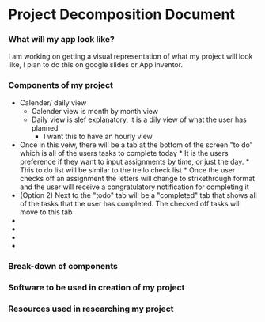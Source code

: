 # Project Decomposition Document 

### What will my app look like?
I am working on getting a visual representation of what my project will look like, I plan to do this on google slides or App inventor.



### Components of my project
  * Calender/ daily view
     * Calender view is month by month view 
     * Daily view is slef explanatory, it is a dily view of what the user has planned
         * I want this to have an hourly view
  * Once in this veiw, there will be a tab at the bottom of the screen "to do" which is all of the users tasks to complete today 
         * It is the users preference if they want to input assignments by time, or just the day. 
         * This to do list will be similar to the trello check list
         * Once the user checks off an assignment the letters will change to strikethrough format and the user will receive a congratulatory notification for completing it 
  * (Option 2) Next to the "todo" tab will be a "completed" tab that shows all of the tasks that the user has completed. The checked off tasks will move to this tab
  *
  *
  *
  *
  
### Break-down of components










### Software to be used in creation of my project







### Resources used in researching my project 




